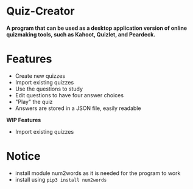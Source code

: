 # Quiz-Creator

**A program that can be used as a desktop application version of online quizmaking tools, such as Kahoot, Quizlet, and Peardeck.**

# Features

- Create new quizzes
- Import existing quizzes
- Use the questions to study
- Edit questions to have four answer choices
- "Play" the quiz
- Answers are stored in a JSON file, easily readable

**WIP Features**

- Import existing quizzes

# Notice

- install module num2words as it is needed for the program to work
- install using `pip3 install num2words`
